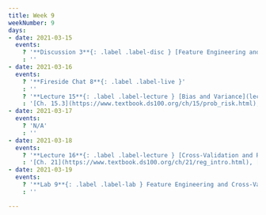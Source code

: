 ```yaml
---
title: Week 9
weekNumber: 9
days:
- date: 2021-03-15
  events:
    ? '**Discussion 3**{: .label .label-disc } [Feature Engineering and OLS](http://data100.datahub.berkeley.edu/hub/user-redirect/git-sync?repo=https://github.com/DS-100/sp21&urlpath=tree/sp21/disc/disc03&branch=main)'
    : ''
- date: 2021-03-16
  events:
    ? '**Fireside Chat 8**{: .label .label-live }'
    : ''
    ? '**Lecture 15**{: .label .label-lecture } [Bias and Variance](lecture/lec15)'
    : '[Ch. 15.3](https://www.textbook.ds100.org/ch/15/prob_risk.html), [20.1-20.2](https:/www.textbook.ds100.org/ch/20/bias_risk.html)'
- date: 2021-03-17
  events:
    ? 'N/A'
    : ''
- date: 2021-03-18
  events:
    ? '**Lecture 16**{: .label .label-lecture } [Cross-Validation and Regularization](lecture/lec16)'
    : '[Ch. 21](https://www.textbook.ds100.org/ch/21/reg_intro.html), [Ch. 20.3](https://www.textbook.ds100.org/ch/20/bias_cv.html)'
- date: 2021-03-19
  events:
    ? '**Lab 9**{: .label .label-lab } Feature Engineering and Cross-Validation (due Apr 1)'
    : ''

---
```

